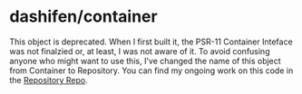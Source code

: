 # dashifen/container

This object is deprecated.  When I first built it, the PSR-11 Container Inteface was not finalzied or, at least, I was not aware of it.  To avoid confusing anyone who might want to use this, I've changed the name of this object from Container to Repository.  You can find my ongoing work on this code in the [Repository Repo](https://github.com/dashifen/repository).
